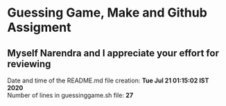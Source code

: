 # Guessing Game, Make and Github Assigment
## Myself Narendra and I appreciate your effort for reviewing
  
Date and time of the README.md file creation: **Tue Jul 21 01:15:02 IST 2020**  
Number of lines in guessinggame.sh file: **27**

